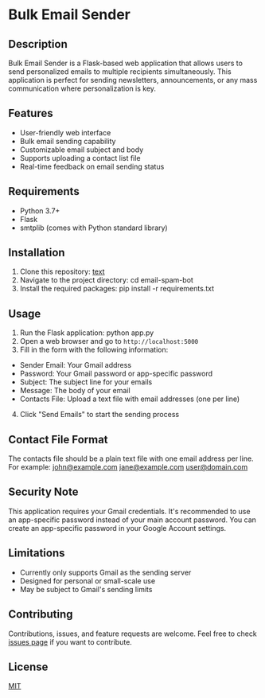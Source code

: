 # Bulk Email Sender

## Description
Bulk Email Sender is a Flask-based web application that allows users to send personalized emails to multiple recipients simultaneously. This application is perfect for sending newsletters, announcements, or any mass communication where personalization is key.

## Features
- User-friendly web interface
- Bulk email sending capability
- Customizable email subject and body
- Supports uploading a contact list file
- Real-time feedback on email sending status

## Requirements
- Python 3.7+
- Flask
- smtplib (comes with Python standard library)

## Installation
1. Clone this repository:
[text](https://github.com/hamsoace/email-spam-bot.git)
2. Navigate to the project directory:
    cd email-spam-bot
3. Install the required packages:
    pip install -r requirements.txt

## Usage
1. Run the Flask application:
python app.py
2. Open a web browser and go to `http://localhost:5000`
3. Fill in the form with the following information:
- Sender Email: Your Gmail address
- Password: Your Gmail password or app-specific password
- Subject: The subject line for your emails
- Message: The body of your email
- Contacts File: Upload a text file with email addresses (one per line)
4. Click "Send Emails" to start the sending process

## Contact File Format
The contacts file should be a plain text file with one email address per line. For example:
    john@example.com
    jane@example.com
    user@domain.com

## Security Note
This application requires your Gmail credentials. It's recommended to use an app-specific password instead of your main account password. You can create an app-specific password in your Google Account settings.

## Limitations
- Currently only supports Gmail as the sending server
- Designed for personal or small-scale use
- May be subject to Gmail's sending limits

## Contributing
Contributions, issues, and feature requests are welcome. Feel free to check [issues page](https://github.com/hamsoace/email-spam-bot.git/issues) if you want to contribute.

## License
[MIT](https://choosealicense.com/licenses/mit/)